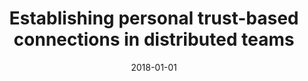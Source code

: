 ---
title: "Establishing personal trust-based connections in distributed teams"
collection: publications
category: manuscripts
permalink: /publication/2018-01-01-Establishing-personal-trust-based-connections-in-distributed-teams
date: 2018-01-01
venue: 'Internet Technol. Lett.'
paperurl: 'https://doi.org/10.1002/itl2.6'
citation: ' Fabio Calefato,  Filippo Lanubile, &quot;Establishing personal trust-based connections in distributed teams.&quot; <i>Internet Technol. Lett.</i>, 2018. DOI: <a href="https://doi.org/10.1002/itl2.6">10.1002/itl2.6</a>.'
doi: 10.1002/itl2.6'
---